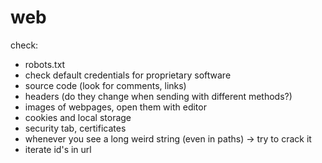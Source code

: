 # web

check:

- robots.txt
- check default credentials for proprietary software
- source code (look for comments, links)
- headers (do they change when sending with different methods?)
- images of webpages, open them with editor
- cookies and local storage
- security tab, certificates
- whenever you see a long weird string (even in paths) -> try to crack it
- iterate id's in url

